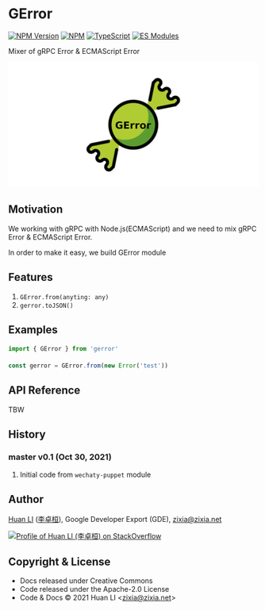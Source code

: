 # GError

[![NPM Version](https://badge.fury.io/js/gerror.svg)](https://badge.fury.io/js/gerror)
[![NPM](https://github.com/huan/gerror/workflows/NPM/badge.svg)](https://github.com/huan/gerror/actions?query=workflow%3ANPM)
[![TypeScript](https://img.shields.io/badge/%3C%2F%3E-TypeScript-blue.svg)](https://www.typescriptlang.org/)
[![ES Modules](https://img.shields.io/badge/ES-Modules-brightgreen)](https://github.com/Chatie/tsconfig/issues/16)

Mixer of gRPC Error &amp; ECMAScript Error

![GError](docs/images/gerror-logo.png)

## Motivation

We working with gRPC with Node.js(ECMAScript) and we need to mix gRPC Error &amp; ECMAScript Error.

In order to make it easy, we build GError module

## Features

1. `GError.from(anyting: any)`
1. `gerror.toJSON()`

## Examples

```ts
import { GError } from 'gerror'

const gerror = GError.from(new Error('test'))
```

## API Reference

TBW

## History

### master v0.1 (Oct 30, 2021)

1. Initial code from `wechaty-puppet` module

## Author

[Huan LI](https://github.com/huan) ([李卓桓](http://linkedin.com/in/zixia)), Google Developer Export (GDE), zixia@zixia.net

[![Profile of Huan LI (李卓桓) on StackOverflow](https://stackexchange.com/users/flair/265499.png)](https://stackexchange.com/users/265499)

## Copyright & License

* Docs released under Creative Commons
* Code released under the Apache-2.0 License
* Code & Docs © 2021 Huan LI \<zixia@zixia.net\>
